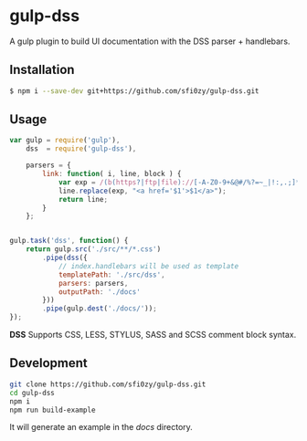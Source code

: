 # gulp-dss

A gulp plugin to build UI documentation with the DSS parser + handlebars.

## Installation

```sh
$ npm i --save-dev git+https://github.com/sfi0zy/gulp-dss.git
```

## Usage

```javascript
var gulp = require('gulp'),
    dss  = require('gulp-dss'),

    parsers = {
        link: function( i, line, block ) {
            var exp = /(b(https?|ftp|file)://[-A-Z0-9+&@#/%?=~_|!:,.;]*[-A-Z0-9+&@#/%=~_|])/ig;
            line.replace(exp, "<a href='$1'>$1</a>");
            return line;
        }
    };


gulp.task('dss', function() {
    return gulp.src('./src/**/*.css')
        .pipe(dss({
            // index.handlebars will be used as template
            templatePath: './src/dss',
            parsers: parsers,
            outputPath: './docs'
        }))
        .pipe(gulp.dest('./docs/'));
});
```

**DSS** Supports CSS, LESS, STYLUS, SASS and SCSS comment block syntax.

## Development

```sh
git clone https://github.com/sfi0zy/gulp-dss.git
cd gulp-dss
npm i
npm run build-example
```

It will generate an example in the *docs* directory.


